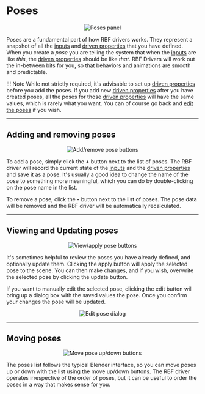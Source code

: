 # Poses

<p style="text-align:center"><img src="img/poses_panel.jpg" alt="Poses panel"/></p>

Poses are a fundamental part of how RBF drivers works. They represent a snapshot of all the
[inputs](user-guide/inputs) and [driven properties](user-guide/driven-properties) that you
have defined. When you create a *pose* you are telling the system that when the
[inputs](user-guide/inputs) are like *this*, the
[driven properties](user-guide/driven-properties) should be like *that*. RBF Drivers will work
out the in-between bits for you, so that behaviors and animations are smooth and predictable.

!!! Note
    While not strictly required, it's advisable to set up
    [driven properties](user-guide/driven-properties) before you add the poses. If you add new
    [driven properties](user-guide/driven-properties) after you have created poses, all the poses
    for those [driven properties](user-guide/driven-properties) will have the same values, which
    is rarely what you want. You can of course go back and
    [edit the poses](#viewing-and-updating-poses) if you wish.

___________________________________________________________________________________________________

## Adding and removing poses

<p style="text-align:center"><img src="img/poses_panel_addremove.jpg" alt="Add/remove pose buttons"/></p>

To add a pose, simply click the **+** button next to the list of poses. The RBF driver will record
the current state of the [inputs](user-guide/inputs) and the
[driven properties](user-guide/driven-properties) and save it as a pose. It's usually a good idea
to change the name of the pose to something more meaningful, which you can do by double-clicking
on the pose name in the list.

To remove a pose, click the **-** button next to the list of poses. The pose data will be removed
and the RBF driver will be automatically recalculated.

___________________________________________________________________________________________________

## Viewing and Updating poses

<p style="text-align:center"><img src="img/poses_panel_viewapply.jpg" alt="View/apply pose buttons"/></p>

It's sometimes helpful to review the poses you have already defined, and optionally update them.
Clicking the apply button will apply the selected pose to the scene. You can then make changes,
and if you wish, overwrite the selected pose by clicking the update button.

If you want to manually edit the selected pose, clicking the edit button will bring up a dialog box
with the saved values the pose. Once you confirm your changes the pose will be updated.

<p style="text-align:center"><img src="img/poses_panel_edit.jpg" alt="Edit pose dialog"/></p>

___________________________________________________________________________________________________

## Moving poses

<p style="text-align:center"><img src="img/poses_panel_moveupdown.jpg" alt="Move pose up/down buttons"/></p>

The poses list follows the typical Blender interface, so you can move poses up or down with the
list using the move up/down buttons. The RBF driver operates irrespective of the order of poses,
but it can be useful to order the poses in a way that makes sense for you.
